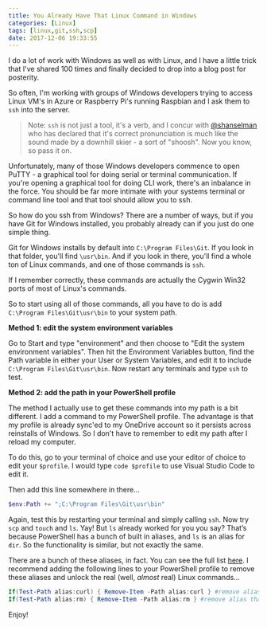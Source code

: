 ```yaml
---
title: You Already Have That Linux Command in Windows 
categories: [Linux]
tags: [linux,git,ssh,scp]
date: 2017-12-06 19:33:55
---
```


I do a lot of work with Windows as well as with Linux, and I have a little trick that I've shared 100 times and finally decided to drop into a blog post for posterity.

So often, I'm working with groups of Windows developers trying to access Linux VM's in Azure or Raspberry Pi's running Raspbian and I ask them to `ssh` into the server.

>Note: `ssh` is not just a tool, it's a verb, and I concur with [@shanselman](http://twitter.com/shanselman) who has declared that it's correct pronunciation is much like the sound made by a downhill skier - a sort of "shoosh". Now you know, so pass it on.

Unfortunately, many of those Windows developers commence to open PuTTY - a graphical tool for doing serial or terminal communication. If you're opening a graphical tool for doing CLI work, there's an inbalance in the force. You should be far more intimate with your systems terminal or command line tool and that tool should allow you to ssh.

So how do you ssh from Windows? There are a number of ways, but if you have Git for Windows installed, you probably already can if you just do one simple thing.

Git for Windows installs by default into `C:\Program Files\Git`. If you look in that folder, you'll find `\usr\bin`. And if you look in there, you'll find a whole ton of Linux commands, and one of those commands is `ssh`.

If I remember correctly, these commands are actually the Cygwin Win32 ports of most of Linux's commands. 

So to start using all of those commands, all you have to do is add `C:\Program Files\Git\usr\bin` to your system path.

**Method 1: edit the system environment variables**

Go to Start and type "environment" and then choose to "Edit the system environment variables". Then hit the Environment Variables button, find the Path variable in either your User or System Variables, and edit it to include `C:\Program Files\Git\usr\bin`. Now restart any terminals and type `ssh` to test.

**Method 2: add the path in your PowerShell profile**

The method I actually use to get these commands into my path is a bit different. I add a command to my PowerShell profile. The advantage is that my profile is already sync'ed to my OneDrive account so it persists across reinstalls of Windows. So I don't have to remember to edit my path after I reload my computer.

To do this, go to your terminal of choice and use your editor of choice to edit your `$profile`. I would type `code $profile` to use Visual Studio Code to edit it.

Then add this line somewhere in there...

``` powershell
$env:Path += ";C:\Program Files\Git\usr\bin"
```

Again, test this by restarting your terminal and simply calling `ssh`. Now try `scp` and `touch` and `ls`. Yay! But `ls` already worked for you you say? That’s because PowerShell has a bunch of built in aliases, and `ls` is an alias for `dir`. So the functionality is similar, but not exactly the same.

There are a bunch of these aliases, in fact. You can see the full list [here](http://ilovepowershell.com/2011/11/03/list-of-top-powershell-alias/). I recommend adding the following lines to your PowerShell profile to remove these aliases and unlock the real (well, *almost* real) Linux commands…

``` powershell
If(Test-Path alias:curl) { Remove-Item -Path alias:curl } #remove alias that shadows use of real curl
If(Test-Path alias:rm) { Remove-Item -Path alias:rm } #remove alias that shadows use of real rm
```

Enjoy!